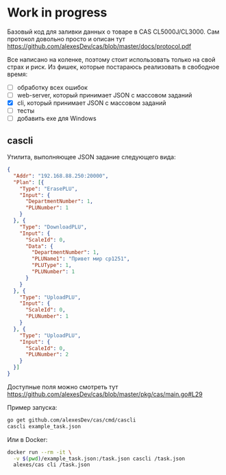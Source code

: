 # Work in progress

Базовый код для заливки данных о товаре в CAS CL5000J/CL3000. Сам
протокол довольно просто и описан тут https://github.com/alexesDev/cas/blob/master/docs/protocol.pdf

Все написано на коленке, поэтому стоит использовать только на свой страх и
риск. Из фишек, которые постараюсь реализовать в свободное время:

 - [ ] обработку всех ошибок
 - [ ] web-server, который принимает JSON с массовом заданий
 - [x] cli, который принимает JSON с массовом заданий
 - [ ] тесты
 - [ ] добавить exe для Windows

## cascli

Утилита, выполняющее JSON задание следующего вида:

```json
{
  "Addr": "192.168.88.250:20000",
  "Plan": [{
    "Type": "ErasePLU",
    "Input": {
      "DepartmentNumber": 1,
      "PLUNumber": 1
    }
  }, {
    "Type": "DownloadPLU",
    "Input": {
      "ScaleId": 0,
      "Data": {
        "DepartmentNumber": 1,
        "PLUName1": "Привет мир cp1251",
        "PLUType": 1,
        "PLUNumber": 1
      }
    }
  }, {
    "Type": "UploadPLU",
    "Input": {
      "ScaleId": 0,
      "PLUNumber": 1
    }
  }, {
    "Type": "UploadPLU",
    "Input": {
      "ScaleId": 0,
      "PLUNumber": 2
    }
  }]
}
```

Доступные поля можно смотреть тут https://github.com/alexesDev/cas/blob/master/pkg/cas/main.go#L29

Пример запуска:
```bash
go get github.com/alexesDev/cas/cmd/cascli
cascli example_task.json
```

Или в Docker:
```bash
docker run --rm -it \
  -v $(pwd)/example_task.json:/task.json cascli /task.json
  alexes/cas cli /task.json
```
